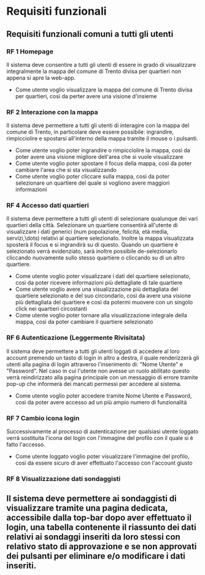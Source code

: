 # Requisiti funzionali

## Requisiti funzionali comuni a tutti gli utenti

### RF 1 Homepage
Il sistema deve consentire a tutti gli utenti di essere in grado di visualizzare integralmente la mappa del comune di Trento divisa per quartieri non appena si apre la web-app.
- Come utente voglio visualizzare la mappa del comune di Trento divisa per quartieri, così da perter avere una visione d'insieme

### RF 2 Interazione con la mappa
Il sistema deve permettere a tutti gli utenti di interagire con la mappa del comune di Trento, in particolare deve essere possibile: ingrandire, rimpicciolire e spostarsi all'interno della mappa tramite il mouse o i pulsanti.
- Come utente voglio poter ingrandire o rimpicciolire la mappa, così da poter avere una visione migliore dell'area che si vuole visualizzare
- Come utente voglio poter spostare il focus della mappa, così da poter cambiare l'area che si sta visualizzando
- Come utente voglio poter cliccare sulla mappa, così da poter selezionare un quartiere del quale si vogliono avere maggiori informazioni

### RF 4 Accesso dati quartieri
Il sistema deve permettere a tutti gli utenti di selezionare qualunque dei vari quartieri della città. Selezionare un quartiere consentirà all'utente di visualizzare i dati generici (num popolazione, felicità, età media, servizi,\dots) relativi al quartiere selezionato. Inoltre la mappa visualizzata sposterà il focus e si ingrandirà su di questo. Quando un quartiere è selezionato verrà evidenziato, sarà inoltre possibile de-selezionarlo cliccando nuovamente sullo stesso quartiere o cliccando su di un altro quartiere.
- Come utente voglio poter visualizzare i dati del quartiere selezionato, così da poter ricevere informazioni più dettagliate di tale quartiere
- Come utente voglio avere una visualizzazione più dettagliata del quartiere selezionato e del suo circondario, così da avere una visione più dettagliata del quartiere e così da potermi muovere con un singolo click nei quartieri circostanti
- Come utente voglio poter tornare alla visualizzazione integrale della mappa, così da poter cambiare il quartiere selezionato

### RF 6 Autenticazione (Leggermente Rivisitata)
Il sistema deve permettere a tutti gli utenti loggati di accedere al loro account premendo un tasto di login in altro a destra, il quale renderizzerà gli utenti alla pagina di login attraverso l'inserimento di: "Nome Utente" e "Password". Nel caso in cui l'utente non avesse un ruolo abilitato questo verrà reindirizzato alla pagina principale con un messaggio di errore tramite pop-up che informerà dei mancati permessi per accedere al sistema.
- Come utente voglio poter accedere tramite Nome Utente e Password, così da poter avere accesso ad un più ampio numero di funzionalità

### RF 7 Cambio icona login
Successivamente al processo di autenticazione per qualsiasi utente loggato verrà sostituita l'icona del login con l'immagine del profilo con il quale si è fatto l'accesso.
- Come utente loggato voglio poter visualizzare l'immagine del profilo, così da essere sicuro di aver effettuato l'accesso con l'account giusto

### RF 8 Visualizzazione dati sondaggisti
Il sistema deve permettere ai sondaggisti di visualizzare tramite una pagina dedicata, accessibile dalla top-bar dopo aver effettuato il login, una tabella contenente il riassunto dei dati relativi ai sondaggi inseriti da loro stessi con relativo stato di approvazione e se non approvati dei pulsanti per eliminare e/o modificare i dati inseriti. 
- 